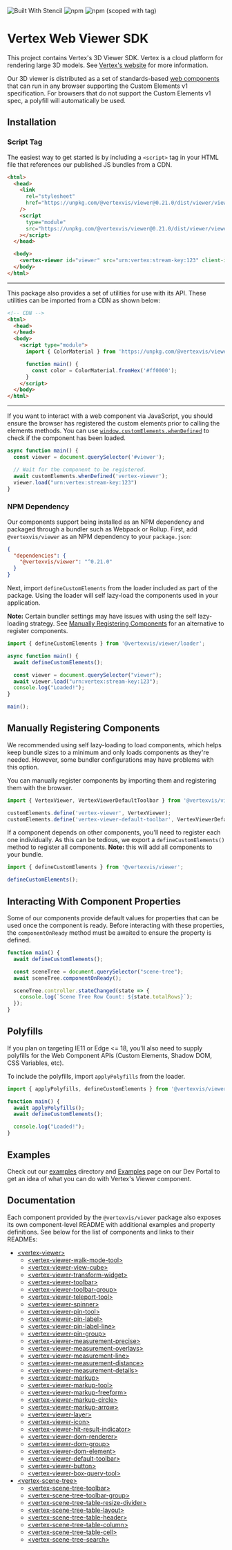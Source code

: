 <!-- DO NOT EDIT THE README.md DIRECTLY. THIS FILE IS AUTO-GENERATED. -->
<!-- INSTEAD EDIT README.template.md -->

![Built With Stencil](https://img.shields.io/badge/-Built%20With%20Stencil-16161d.svg?logo=data%3Aimage%2Fsvg%2Bxml%3Bbase64%2CPD94bWwgdmVyc2lvbj0iMS4wIiBlbmNvZGluZz0idXRmLTgiPz4KPCEtLSBHZW5lcmF0b3I6IEFkb2JlIElsbHVzdHJhdG9yIDE5LjIuMSwgU1ZHIEV4cG9ydCBQbHVnLUluIC4gU1ZHIFZlcnNpb246IDYuMDAgQnVpbGQgMCkgIC0tPgo8c3ZnIHZlcnNpb249IjEuMSIgaWQ9IkxheWVyXzEiIHhtbG5zPSJodHRwOi8vd3d3LnczLm9yZy8yMDAwL3N2ZyIgeG1sbnM6eGxpbms9Imh0dHA6Ly93d3cudzMub3JnLzE5OTkveGxpbmsiIHg9IjBweCIgeT0iMHB4IgoJIHZpZXdCb3g9IjAgMCA1MTIgNTEyIiBzdHlsZT0iZW5hYmxlLWJhY2tncm91bmQ6bmV3IDAgMCA1MTIgNTEyOyIgeG1sOnNwYWNlPSJwcmVzZXJ2ZSI%2BCjxzdHlsZSB0eXBlPSJ0ZXh0L2NzcyI%2BCgkuc3Qwe2ZpbGw6I0ZGRkZGRjt9Cjwvc3R5bGU%2BCjxwYXRoIGNsYXNzPSJzdDAiIGQ9Ik00MjQuNywzNzMuOWMwLDM3LjYtNTUuMSw2OC42LTkyLjcsNjguNkgxODAuNGMtMzcuOSwwLTkyLjctMzAuNy05Mi43LTY4LjZ2LTMuNmgzMzYuOVYzNzMuOXoiLz4KPHBhdGggY2xhc3M9InN0MCIgZD0iTTQyNC43LDI5Mi4xSDE4MC40Yy0zNy42LDAtOTIuNy0zMS05Mi43LTY4LjZ2LTMuNkgzMzJjMzcuNiwwLDkyLjcsMzEsOTIuNyw2OC42VjI5Mi4xeiIvPgo8cGF0aCBjbGFzcz0ic3QwIiBkPSJNNDI0LjcsMTQxLjdIODcuN3YtMy42YzAtMzcuNiw1NC44LTY4LjYsOTIuNy02OC42SDMzMmMzNy45LDAsOTIuNywzMC43LDkyLjcsNjguNlYxNDEuN3oiLz4KPC9zdmc%2BCg%3D%3D&colorA=16161d&style=flat-square)
![npm](https://img.shields.io/npm/v/@vertexvis/viewer)
![npm (scoped with tag)](https://img.shields.io/npm/v/@vertexvis/viewer/canary)

# Vertex Web Viewer SDK

This project contains Vertex's 3D Viewer SDK. Vertex is a cloud platform for
rendering large 3D models. See [Vertex's website][vertex] for more information.

Our 3D viewer is distributed as a set of standards-based [web components] that
can run in any browser supporting the Custom Elements v1 specification. For
browsers that do not support the Custom Elements v1 spec, a polyfill will
automatically be used.

## Installation

### Script Tag

The easiest way to get started is by including a `<script>` tag in your HTML
file that references our published JS bundles from a CDN.

```html
<html>
  <head>
    <link
      rel="stylesheet"
      href="https://unpkg.com/@vertexvis/viewer@0.21.0/dist/viewer/viewer.css"
    />
    <script
      type="module"
      src="https://unpkg.com/@vertexvis/viewer@0.21.0/dist/viewer/viewer.esm.js"
    ></script>
  </head>

  <body>
    <vertex-viewer id="viewer" src="urn:vertex:stream-key:123" client-id="123"></vertex-viewer>
  </body>
</html>
```

---

This package also provides a set of utilities for use with its API.
These utilities can be imported from a CDN as shown below:

```html
<!-- CDN -->
<html>
  <head>
  </head>
  <body>
    <script type="module">
      import { ColorMaterial } from 'https://unpkg.com/@vertexvis/viewer@0.21.0/dist/esm/index.mjs';

      function main() {
        const color = ColorMaterial.fromHex('#ff0000');
      }
    </script>
  </body>
</html>
```

---

If you want to interact with a web component via JavaScript, you should ensure
the browser has registered the custom elements prior to calling the elements
methods. You can use
[`window.customElements.whenDefined`](https://developer.mozilla.org/en-US/docs/Web/API/CustomElementRegistry/whenDefined)
to check if the component has been loaded.

```js
async function main() {
  const viewer = document.querySelector('#viewer');

  // Wait for the component to be registered.
  await customElements.whenDefined('vertex-viewer');
  viewer.load("urn:vertex:stream-key:123")
}
```

### NPM Dependency

Our components support being installed as an NPM dependency and packaged through
a bundler such as Webpack or Rollup. First, add `@vertexvis/viewer` as an NPM
dependency to your `package.json`:

```json
{
  "dependencies": {
    "@vertexvis/viewer": "^0.21.0"
  }
}
```

Next, import `defineCustomElements` from the loader included as part of the
package. Using the loader will self lazy-load the components used in your
application.

**Note:** Certain bundler settings may have issues with using the self
lazy-loading strategy. See [Manually Registering
Components](#manually-registering-components) for an alternative to register
components.

```js
import { defineCustomElements } from '@vertexvis/viewer/loader';

async function main() {
  await defineCustomElements();

  const viewer = document.querySelector("viewer");
  await viewer.load("urn:vertex:stream-key:123");
  console.log("Loaded!");
}

main();
```

## Manually Registering Components

We recommended using self lazy-loading to load components, which helps keep
bundle sizes to a minimum and only loads components as they're needed. However,
some bundler configurations may have problems with this option.

You can manually register components by importing them and registering them
with the browser.

```js
import { VertexViewer, VertexViewerDefaultToolbar } from '@vertexvis/viewer';

customElements.define('vertex-viewer', VertexViewer);
customElements.define('vertex-viewer-default-toolbar', VertexViewerDefaultToolbar);
```

If a component depends on other components, you'll need to register each one
individually. As this can be tedious, we export a `defineCustomElements()`
method to register all components. **Note:** this will add all components to
your bundle.

```js
import { defineCustomElements } from '@vertexvis/viewer';

defineCustomElements();
```

## Interacting With Component Properties

Some of our components provide default values for properties that can be used
once the component is ready. Before interacting with these properties, the
`componentOnReady` method must be awaited to ensure the property is defined.

```js
function main() {
  await defineCustomElements();

  const sceneTree = document.querySelector("scene-tree");
  await sceneTree.componentOnReady();

  sceneTree.controller.stateChanged(state => {
    console.log(`Scene Tree Row Count: ${state.totalRows}`);
  });
}
```

## Polyfills

If you plan on targeting IE11 or Edge <= 18, you'll also need to supply
polyfills for the Web Component APIs (Custom Elements, Shadow DOM, CSS
Variables, etc).

To include the polyfills, import `applyPolyfills` from the loader.

```js
import { applyPolyfills, defineCustomElements } from '@vertexvis/viewer/loader';

function main() {
  await applyPolyfills();
  await defineCustomElements();

  console.log("Loaded!");
}
```

## Examples

Check out our [examples](../../examples) directory and
[Examples](https://developer.vertexvis.com/examples) page on our Dev Portal to
get an idea of what you can do with Vertex's Viewer component.

## Documentation

Each component provided by the `@vertexvis/viewer` package also exposes
its own component-level README with additional examples and property definitions.
See below for the list of components and links to their READMEs:

- [\<vertex-viewer>](./src/components/viewer)
  - [\<vertex-viewer-walk-mode-tool>](./src/components/viewer-walk-mode-tool)
  - [\<vertex-viewer-view-cube>](./src/components/viewer-view-cube)
  - [\<vertex-viewer-transform-widget>](./src/components/viewer-transform-widget)
  - [\<vertex-viewer-toolbar>](./src/components/viewer-toolbar)
  - [\<vertex-viewer-toolbar-group>](./src/components/viewer-toolbar-group)
  - [\<vertex-viewer-teleport-tool>](./src/components/viewer-teleport-tool)
  - [\<vertex-viewer-spinner>](./src/components/viewer-spinner)
  - [\<vertex-viewer-pin-tool>](./src/components/viewer-pin-tool)
  - [\<vertex-viewer-pin-label>](./src/components/viewer-pin-label)
  - [\<vertex-viewer-pin-label-line>](./src/components/viewer-pin-label-line)
  - [\<vertex-viewer-pin-group>](./src/components/viewer-pin-group)
  - [\<vertex-viewer-measurement-precise>](./src/components/viewer-measurement-precise)
  - [\<vertex-viewer-measurement-overlays>](./src/components/viewer-measurement-overlays)
  - [\<vertex-viewer-measurement-line>](./src/components/viewer-measurement-line)
  - [\<vertex-viewer-measurement-distance>](./src/components/viewer-measurement-distance)
  - [\<vertex-viewer-measurement-details>](./src/components/viewer-measurement-details)
  - [\<vertex-viewer-markup>](./src/components/viewer-markup)
  - [\<vertex-viewer-markup-tool>](./src/components/viewer-markup-tool)
  - [\<vertex-viewer-markup-freeform>](./src/components/viewer-markup-freeform)
  - [\<vertex-viewer-markup-circle>](./src/components/viewer-markup-circle)
  - [\<vertex-viewer-markup-arrow>](./src/components/viewer-markup-arrow)
  - [\<vertex-viewer-layer>](./src/components/viewer-layer)
  - [\<vertex-viewer-icon>](./src/components/viewer-icon)
  - [\<vertex-viewer-hit-result-indicator>](./src/components/viewer-hit-result-indicator)
  - [\<vertex-viewer-dom-renderer>](./src/components/viewer-dom-renderer)
  - [\<vertex-viewer-dom-group>](./src/components/viewer-dom-group)
  - [\<vertex-viewer-dom-element>](./src/components/viewer-dom-element)
  - [\<vertex-viewer-default-toolbar>](./src/components/viewer-default-toolbar)
  - [\<vertex-viewer-button>](./src/components/viewer-button)
  - [\<vertex-viewer-box-query-tool>](./src/components/viewer-box-query-tool)
- [\<vertex-scene-tree>](./src/components/scene-tree)
  - [\<vertex-scene-tree-toolbar>](./src/components/scene-tree-toolbar)
  - [\<vertex-scene-tree-toolbar-group>](./src/components/scene-tree-toolbar-group)
  - [\<vertex-scene-tree-table-resize-divider>](./src/components/scene-tree-table-resize-divider)
  - [\<vertex-scene-tree-table-layout>](./src/components/scene-tree-table-layout)
  - [\<vertex-scene-tree-table-header>](./src/components/scene-tree-table-header)
  - [\<vertex-scene-tree-table-column>](./src/components/scene-tree-table-column)
  - [\<vertex-scene-tree-table-cell>](./src/components/scene-tree-table-cell)
  - [\<vertex-scene-tree-search>](./src/components/scene-tree-search)

[vertex]: https://www.vertexvis.com
[web components]: https://developer.mozilla.org/en-US/docs/Web/Web_Components
